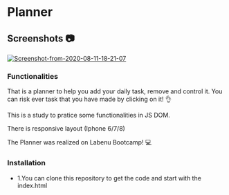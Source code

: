 # Planner

## Screenshots :camera:

<a href="https://imgbb.com/"><img src="https://i.ibb.co/L1F2n6D/Screenshot-from-2020-08-11-18-21-07.png" alt="Screenshot-from-2020-08-11-18-21-07" border="0"></a>

### Functionalities

That is a planner to help you add your daily task, remove and control it. You can risk ever task that you have made by clicking on it! :ok_hand:

This is a study to pratice some functionalities in JS DOM. 

There is responsive layout (Iphone 6/7/8)

The Planner was realized on Labenu Bootcamp! :computer:

### Installation
* 1.You can clone this repository to get the code and start with the index.html


